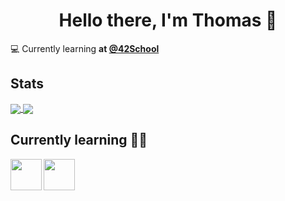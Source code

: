 <h1 align="center">Hello there, I'm Thomas 👋</h1>

💻 Currently learning **at [@42School](https://github.com/42School)**

## Stats
<a href="https://github.com/M0dzie">
  <img align="center" src="https://github-readme-stats.vercel.app/api?username=M0dzie&count_private=true&show_icons=true&include_all_commits=true&hide=contribs&line_height=24&theme=transparent" />
</a>

<a href="https://github.com/M0dzie">
  <img align="center" src="https://github-readme-stats.vercel.app/api/top-langs/?username=M0dzie&layout=compact&theme=transparent" />
</a>

## Currently learning 👨‍💻

<img align="left" width="50" src="https://upload.wikimedia.org/wikipedia/commons/thumb/1/18/C_Programming_Language.svg/570px-C_Programming_Language.svg.png?20201031132917">
<img align="left" width="50" src="https://upload.wikimedia.org/wikipedia/commons/3/32/C%2B%2B_logo.png">
